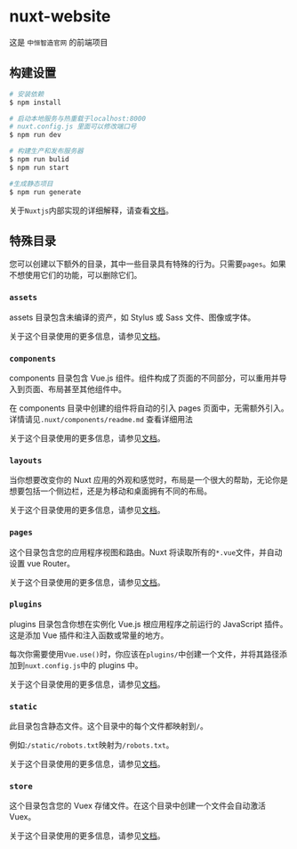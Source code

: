 # nuxt-website

这是 `中恒智造官网` 的前端项目

## 构建设置

```bash
# 安装依赖
$ npm install

# 启动本地服务与热重载于localhost:8000
# nuxt.config.js 里面可以修改端口号
$ npm run dev

# 构建生产和发布服务器
$ npm run bulid
$ npm run start

#生成静态项目
$ npm run generate
```

关于`Nuxtjs`内部实现的详细解释，请查看[文档](https://nuxtjs.org)。

## 特殊目录

您可以创建以下额外的目录，其中一些目录具有特殊的行为。只需要`pages`。如果不想使用它们的功能，可以删除它们。

### `assets`

assets 目录包含未编译的资产，如 Stylus 或 Sass 文件、图像或字体。

关于这个目录使用的更多信息，请参见[文档](https://nuxtjs.org/docs/2.x/directory-structure/assets)。

### `components`

components 目录包含 Vue.js 组件。组件构成了页面的不同部分，可以重用并导入到页面、布局甚至其他组件中。

在 components 目录中创建的组件将自动的引入 pages 页面中，无需额外引入。详情请见`.nuxt/components/readme.md` 查看详细用法

关于这个目录使用的更多信息，请参见[文档](https://nuxtjs.org/docs/2.x/directory-structure/components)。

### `layouts`

当你想要改变你的 Nuxt 应用的外观和感觉时，布局是一个很大的帮助，无论你是想要包括一个侧边栏，还是为移动和桌面拥有不同的布局。

关于这个目录使用的更多信息，请参见[文档](https://nuxtjs.org/docs/2.x/directory-structure/layouts)。

### `pages`

这个目录包含您的应用程序视图和路由。Nuxt 将读取所有的`*.vue`文件，并自动设置 vue Router。

关于这个目录使用的更多信息，请参见[文档](https://nuxtjs.org/docs/2.x/get-started/routing)。

### `plugins`

plugins 目录包含你想在实例化 Vue.js 根应用程序之前运行的 JavaScript 插件。这是添加 Vue 插件和注入函数或常量的地方。

每次你需要使用`Vue.use()`时，你应该在`plugins/`中创建一个文件，并将其路径添加到`nuxt.config.js`中的 plugins 中。

关于这个目录使用的更多信息，请参见[文档](https://nuxtjs.org/docs/2.x/directory-structure/plugins)。

### `static`

此目录包含静态文件。这个目录中的每个文件都映射到`/`。

例如:`/static/robots.txt`映射为`/robots.txt`。

关于这个目录使用的更多信息，请参见[文档](https://nuxtjs.org/docs/2.x/directory-structure/static)。

### `store`

这个目录包含您的 Vuex 存储文件。在这个目录中创建一个文件会自动激活 Vuex。

关于这个目录使用的更多信息，请参见[文档](https://nuxtjs.org/docs/2.x/directory-structure/store)。
